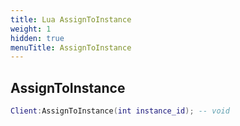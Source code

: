 ```yaml
---
title: Lua AssignToInstance
weight: 1
hidden: true
menuTitle: AssignToInstance
---
```

## AssignToInstance
```lua
Client:AssignToInstance(int instance_id); -- void
```